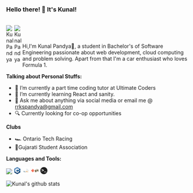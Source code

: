 ### Hello there! 👋 It's Kunal!
 
<br/>
 
 
<a href="https://www.linkedin.com/in/kunal-pandya-17a5421b3/">
<img align="left" alt="Kunal Pandya" width="22px" src="https://cdn.jsdelivr.net/npm/simple-icons@v3/icons/linkedin.svg" />
</a>
<a href="https://www.instagram.com/_kunal.02/">
<img align="left" alt="Kunal Pandya" width="22px" src="https://cdn.jsdelivr.net/npm/simple-icons@v3/icons/instagram.svg" />
</a>

<br />
 
<br />
 
Hi,I'm Kunal Pandya🙌, a student in Bachelor's of Software Engineering passionate about web development, cloud computing and problem solving. Apart from that I'm a car enthusiast who loves Formula 1.

 
 
**Talking about Personal Stuffs:**
 
- 🔭 I’m currently a part time coding tutor at Ultimate Coders
- 🌱 I’m currently learning React and sanity.
- 💬 Ask me about anything via social media or email me @ rrkspandya@gmail.com
- 🔍 Currently looking for co-op opportunities
 
 
 
**Clubs**
- 🏎️ Ontario Tech Racing
- 🙏Gujarati Student Association
 
**Languages and Tools:**
 
 
<code><img height="20" src="https://upload.wikimedia.org/wikipedia/commons/thumb/c/c3/Python-logo-notext.svg/1869px-Python-logo-notext.svg.png"></code>
<code><img height="20" src="https://raw.githubusercontent.com/github/explore/80688e429a7d4ef2fca1e82350fe8e3517d3494d/topics/cpp/cpp.png"></code>
<code><img height="20" src="https://raw.githubusercontent.com/github/explore/80688e429a7d4ef2fca1e82350fe8e3517d3494d/topics/mysql/mysql.png"></code>
<code><img height="20" src="https://raw.githubusercontent.com/github/explore/80688e429a7d4ef2fca1e82350fe8e3517d3494d/topics/git/git.png"></code>
<code><img height="20" src="https://raw.githubusercontent.com/github/explore/80688e429a7d4ef2fca1e82350fe8e3517d3494d/topics/terminal/terminal.png"></code>
 
![Kunal's github stats](https://github-readme-stats.vercel.app/api?username=kunalpanda&show_icons=true&hide_border=true)
